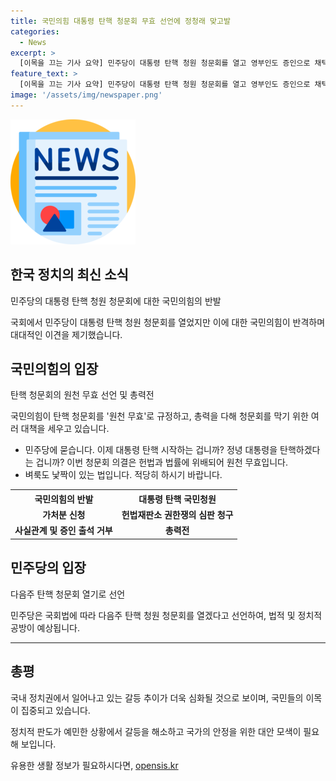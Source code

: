 ```yaml
---
title: 국민의힘 대통령 탄핵 청문회 무효 선언에 정청래 맞고발
categories:
  - News
excerpt: >
  [이목을 끄는 기사 요약] 민주당이 대통령 탄핵 청원 청문회를 열고 영부인도 증인으로 채택했지만, 국민의힘은 이를 반격하며 원천 무효로 규정했다. 국민의힘은 총력전을 선언하고, 증인 출석을 강요하거나 고발할 경우 법정고를 위한 준비를 하고 있다. 이에 민주당은 탄핵 청문회를 계속 추진할 방침이며, 법적 정치적 공방이 예상된다.
feature_text: >
  [이목을 끄는 기사 요약] 민주당이 대통령 탄핵 청원 청문회를 열고 영부인도 증인으로 채택했지만, 국민의힘은 이를 반격하며 원천 무효로 규정했다. 국민의힘은 총력전을 선언하고, 증인 출석을 강요하거나 고발할 경우 법정고를 위한 준비를 하고 있다. 이에 민주당은 탄핵 청문회를 계속 추진할 방침이며, 법적 정치적 공방이 예상된다.
image: '/assets/img/newspaper.png'
---
```


<p><img src="/assets/img/newspaper.png" alt="kimp 속보" /></p>

<h2 data-ke-size="size26">한국 정치의 최신 소식</h2>

<p data-ke-size="size16">민주당의 대통령 탄핵 청원 청문회에 대한 국민의힘의 반발</p>

<p>국회에서 민주당이 대통령 탄핵 청원 청문회를 열었지만 이에 대한 국민의힘이 반격하며 대대적인 이견을 제기했습니다.</p>

<h2 data-ke-size="size26">국민의힘의 입장</h2>

<p data-ke-size="size16">탄핵 청문회의 원천 무효 선언 및 총력전</p>

<p>국민의힘이 탄핵 청문회를 '원천 무효'로 규정하고, 총력을 다해 청문회를 막기 위한 여러 대책을 세우고 있습니다. </p>

<ul>
  <li>민주당에 묻습니다. 이제 대통령 탄핵 시작하는 겁니까? 정녕 대통령을 탄핵하겠다는 겁니까? 이번 청문회 의결은 헌법과 법률에 위배되어 원천 무효입니다.</li>
  <li>벼룩도 낯짝이 있는 법입니다. 적당히 하시기 바랍니다.</li>
</ul>

<table>
  <tr>
    <th>국민의힘의 반발</th>
    <th>대통령 탄핵 국민청원</th>
  </tr>
  <tr>
    <td style="text-align: center; height: 17px;"><b>가처분 신청</b></td>
    <td style="text-align: center; height: 17px;"><b>헌법재판소 권한쟁의 심판 청구</b></td>
  </tr>
  <tr>
    <td style="text-align: center; height: 17px;"><b>사실관계 및 증인 출석 거부</b></td>
    <td style="text-align: center; height: 17px;"><b>총력전</b></td>
  </tr>
</table>

<h2 data-ke-size="size26">민주당의 입장</h2>

<p data-ke-size="size16">다음주 탄핵 청문회 열기로 선언</p>

<p>민주당은 국회법에 따라 다음주 탄핵 청원 청문회를 열겠다고 선언하여, 법적 및 정치적 공방이 예상됩니다.</p>

<hr>

<h2 data-ke-size="size26">총평</h2>

<p data-ke-size="size16">국내 정치권에서 일어나고 있는 갈등 추이가 더욱 심화될 것으로 보이며, 국민들의 이목이 집중되고 있습니다.</p>

<p data-ke-size="size16">정치적 판도가 예민한 상황에서 갈등을 해소하고 국가의 안정을 위한 대안 모색이 필요해 보입니다.</p>
유용한 생활 정보가 필요하시다면, <a href="https://opensis.kr" rel="dofollow">opensis.kr</a>



